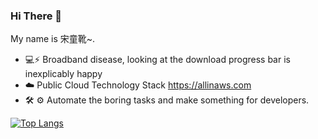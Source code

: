 
### Hi There 👋

My name is 宋童靴~.

- :computer::zap: Broadband disease, looking at the download progress bar is inexplicably happy
- :cloud: Public Cloud Technology Stack https://allinaws.com
- 🛠️ ⚙️ Automate the boring tasks and make something for developers.


[![Top Langs](https://github-readme-stats.vercel.app/api/top-langs/?username=15b883&layout=compact)](https://github.com/15b883/github-readme-stats)

